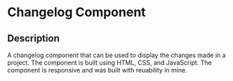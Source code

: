 # Changelog Component


## Description

A changelog component that can be used to display the changes made in a project. The component is built using HTML, CSS, and JavaScript. The component is responsive and was built with reuability in mine.

